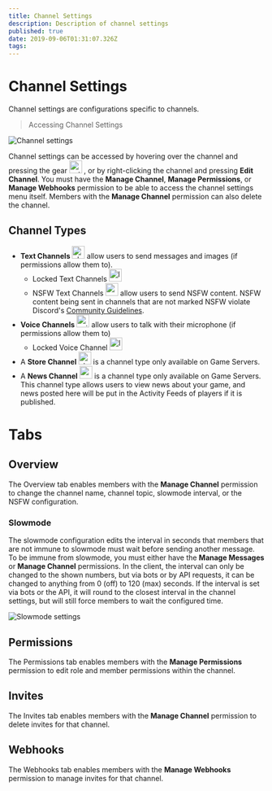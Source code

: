 ```yaml
---
title: Channel Settings
description: Description of channel settings
published: true
date: 2019-09-06T01:31:07.326Z
tags: 
---
```


# Channel Settings
Channel settings are configurations specific to channels.

> Accessing Channel Settings

![Channel settings](https://raw.githubusercontent.com/DiscordiaWiki/wiki/master/uploads/channel-settings/75-da-26-1.gif "Channel settings")

Channel settings can be accessed by hovering over the channel and pressing the gear <img src="https://raw.githubusercontent.com/DiscordiaWiki/wiki/master/uploads/icons/settings.png" alt="settings" width="25" height="25"/> , or by right-clicking the channel and pressing **Edit Channel**. You must have the **Manage Channel**, **Manage Permissions**, or **Manage Webhooks** permission to be able to access the channel settings menu itself. Members with the **Manage Channel** permission can also delete the channel.

## Channel Types

* **Text Channels** <img src="https://raw.githubusercontent.com/DiscordiaWiki/wiki/master/uploads/icons/channel.png" alt="channel" width="25" height="25"/> allow users to send messages and images (if permissions allow them to).
	* Locked Text Channels <img src="https://raw.githubusercontent.com/DiscordiaWiki/wiki/master/uploads/icons/locked-channel.png" alt="locked-channel" width="25" height="25"/>
	* NSFW Text Channels <img src="https://raw.githubusercontent.com/DiscordiaWiki/wiki/master/uploads/icons/nsfw-channel.png" alt="nsfw-channel" width="25" height="25"/> allow users to send NSFW content. NSFW content being sent in channels that are not marked NSFW violate Discord's [Community Guidelines](https://discordapp.com/guidelines).
* **Voice Channels** <img src="https://raw.githubusercontent.com/DiscordiaWiki/wiki/master/uploads/icons/voice-channel.png" alt="voice-channel" width="25" height="25"/> allow users to talk with their microphone (if permissions allow them to)
	* Locked Voice Channel <img src="https://raw.githubusercontent.com/DiscordiaWiki/wiki/master/uploads/icons/locked-voice-channel.png" alt="locked-voice-channel" width="25" height="25"/>
* A **Store Channel** <img src="https://raw.githubusercontent.com/DiscordiaWiki/wiki/master/uploads/icons/store-channel.png" alt="store-channel" width="25" height="25"/> is a channel type only available on Game Servers.
* A **News Channel** <img src="https://raw.githubusercontent.com/DiscordiaWiki/wiki/master/uploads/icons/news-channel.png" alt="news-channel" width="25" height="25"/> is a channel type only available on Game Servers. This channel type allows users to view news about your game, and news posted here will be put in the Activity Feeds of players if it is published.

# Tabs

## Overview

The Overview tab enables members with the **Manage Channel** permission to change the channel name, channel topic, slowmode interval, or the NSFW configuration.

### Slowmode

The slowmode configuration edits the interval in seconds that members that are not immune to slowmode must wait before sending another message. To be immune from slowmode, you must either have the **Manage Messages** or **Manage Channel** permissions. In the client, the interval can only be changed to the shown numbers, but via bots or by API requests, it can be changed to anything from 0 (off) to 120 (max) seconds. If the interval is set via bots or the API, it will round to the closest interval in the channel settings, but will still force members to wait the configured time.

![Slowmode settings](https://raw.githubusercontent.com/DiscordiaWiki/wiki/master/uploads/channel-settings/88-e-103-1.gif "Slowmode Settings")

## Permissions

The Permissions tab enables members with the **Manage Permissions** permission to edit role and member permissions within the channel.

## Invites 

The Invites tab enables members with the **Manage Channel** permission to delete invites for that channel.

## Webhooks

The Webhooks tab enables members with the **Manage Webhooks** permission to manage invites for that channel.
